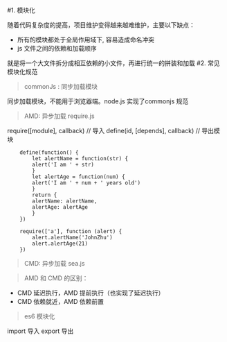 #1. 模块化

随着代码复杂度的提高，项目维护变得越来越难维护，主要以下缺点：

+ 所有的模块都处于全局作用域下, 容易造成命名冲突
+ js 文件之间的依赖和加载顺序

就是将一个大文件拆分成相互依赖的小文件，再进行统一的拼装和加载
#2. 常见模块化规范

>commonJs : 同步加载模块

同步加载模块，不能用于浏览器端。node.js 实现了commonjs 规范

>AMD: 异步加载 require.js

require([module], callback) // 导入
define(id, [depends], callback) // 导出模块

        define(function() {
            let alertName = function(str) {
            alert('I am ' + str)
            }
            let alertAge = function(num) {
            alert('I am ' + num + ' years old')
            }
            return {
            alertName: alertName,
            alertAge: alertAge
            }
        })

        require(['a'], function (alert) {
            alert.alertName('JohnZhu')
            alert.alertAge(21)
        })

>CMD: 异步加载  sea.js 

>AMD 和 CMD 的区别：

+ CMD 延迟执行，AMD 提前执行（也实现了延迟执行）
+ CMD 依赖就近，AMD 依赖前置

>es6 模块化

import 导入
export 导出

